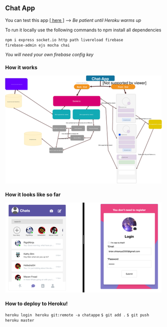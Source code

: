 ## Chat App

You can test this app <a href="https://chatappe.herokuapp.com/">[ here ]</a> --> <i>Be patient until Heroku warms up</i>

To run it locally use the following commands to npm install all dependencies

<code>npm i express socket.io http path livereload firebase firebase-admin ejs mocha chai</code>

<i>You will need your  own firebase config key</i>



### How it works
<img src="img/howItWorks.svg">


### How it looks like so far
<img src="./img/Chat_app.png">

### How to deploy to Heroku!
<code>heroku login </code>
<code>heroku git:remote -a chatappe</code>
<code>$ git add .</code>
<code>$ git push heroku master</code>